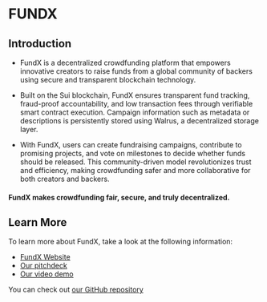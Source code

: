 # FUNDX

## Introduction

- FundX is a decentralized crowdfunding platform that empowers innovative creators to raise funds from a global community of backers using secure and transparent blockchain technology.

- Built on the Sui blockchain, FundX ensures transparent fund tracking, fraud-proof accountability, and low transaction fees through verifiable smart contract execution. Campaign information such as metadata or descriptions is persistently stored using Walrus, a decentralized storage layer.

- With FundX, users can create fundraising campaigns, contribute to promising projects, and vote on milestones to decide whether funds should be released. This community-driven model revolutionizes trust and efficiency, making crowdfunding safer and more collaborative for both creators and backers.

#### FundX makes crowdfunding fair, secure, and truly decentralized.

## Learn More

To learn more about FundX, take a look at the following information:

- [FundX Website](https://fundx-two.vercel.app)
- [Our pitchdeck](https://www.canva.com/design/DAGlzn0jyEg/CTPZYxmVd0efXBwMlTdGUA/edit)
- [Our video demo](https://youtu.be/pLstCWjpvAQ)

You can check out [our GitHub repository](https://github.com/lamdanghoang/fundx)
